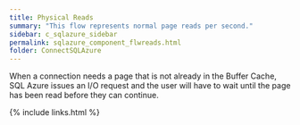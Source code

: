 ```yaml
---
title: Physical Reads
summary: "This flow represents normal page reads per second."
sidebar: c_sqlazure_sidebar
permalink: sqlazure_component_flwreads.html
folder: ConnectSQLAzure
---
```



When a connection needs a page that is not already in the Buffer Cache, SQL Azure issues an I/O request and the user
will have to wait until the page has been read before they can continue.


{% include links.html %}
